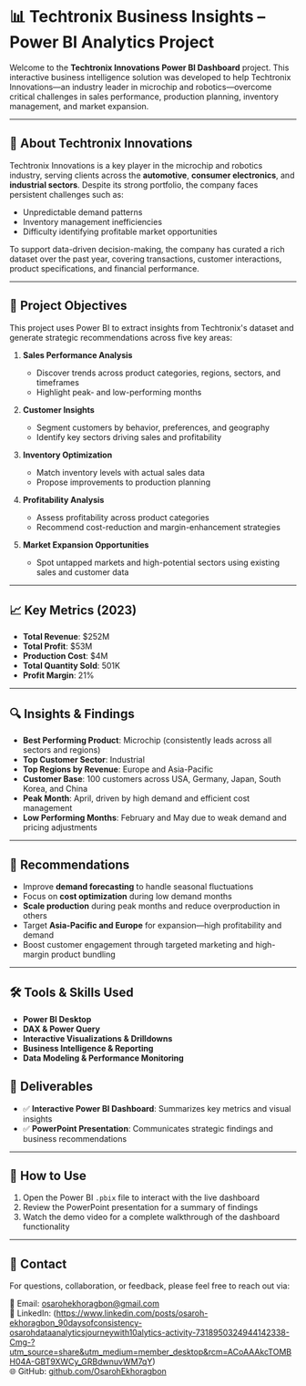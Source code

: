 # 📊 Techtronix Business Insights – Power BI Analytics Project

Welcome to the **Techtronix Innovations Power BI Dashboard** project. This interactive business intelligence solution was developed to help Techtronix Innovations—an industry leader in microchip and robotics—overcome critical challenges in sales performance, production planning, inventory management, and market expansion.

---

## 🏢 About Techtronix Innovations

Techtronix Innovations is a key player in the microchip and robotics industry, serving clients across the **automotive**, **consumer electronics**, and **industrial sectors**. Despite its strong portfolio, the company faces persistent challenges such as:

- Unpredictable demand patterns  
- Inventory management inefficiencies  
- Difficulty identifying profitable market opportunities  

To support data-driven decision-making, the company has curated a rich dataset over the past year, covering transactions, customer interactions, product specifications, and financial performance.

---

## 🎯 Project Objectives

This project uses Power BI to extract insights from Techtronix's dataset and generate strategic recommendations across five key areas:

1. **Sales Performance Analysis**  
   - Discover trends across product categories, regions, sectors, and timeframes  
   - Highlight peak- and low-performing months

2. **Customer Insights**  
   - Segment customers by behavior, preferences, and geography  
   - Identify key sectors driving sales and profitability

3. **Inventory Optimization**  
   - Match inventory levels with actual sales data  
   - Propose improvements to production planning

4. **Profitability Analysis**  
   - Assess profitability across product categories  
   - Recommend cost-reduction and margin-enhancement strategies

5. **Market Expansion Opportunities**  
   - Spot untapped markets and high-potential sectors using existing sales and customer data

---

## 📈 Key Metrics (2023)

- **Total Revenue**: $252M  
- **Total Profit**: $53M  
- **Production Cost**: $4M  
- **Total Quantity Sold**: 501K  
- **Profit Margin**: 21%

---

## 🔍 Insights & Findings

- **Best Performing Product**: Microchip (consistently leads across all sectors and regions)
- **Top Customer Sector**: Industrial  
- **Top Regions by Revenue**: Europe and Asia-Pacific  
- **Customer Base**: 100 customers across USA, Germany, Japan, South Korea, and China  
- **Peak Month**: April, driven by high demand and efficient cost management  
- **Low Performing Months**: February and May due to weak demand and pricing adjustments

---

## 📌 Recommendations

- Improve **demand forecasting** to handle seasonal fluctuations
- Focus on **cost optimization** during low demand months
- **Scale production** during peak months and reduce overproduction in others
- Target **Asia-Pacific and Europe** for expansion—high profitability and demand
- Boost customer engagement through targeted marketing and high-margin product bundling

---

## 🛠 Tools & Skills Used

- **Power BI Desktop**
- **DAX & Power Query**
- **Interactive Visualizations & Drilldowns**
- **Business Intelligence & Reporting**
- **Data Modeling & Performance Monitoring**

## 📂 Deliverables

- ✅ **Interactive Power BI Dashboard**: Summarizes key metrics and visual insights  
- ✅ **PowerPoint Presentation**: Communicates strategic findings and business recommendations

---

## 📌 How to Use

1. Open the Power BI `.pbix` file to interact with the live dashboard  
2. Review the PowerPoint presentation for a summary of findings  
3. Watch the demo video for a complete walkthrough of the dashboard functionality

---

## 📧 Contact

For questions, collaboration, or feedback, please feel free to reach out via:

📧 Email: osarohekhoragbon@gmail.com  
💼 LinkedIn: (https://www.linkedin.com/posts/osaroh-ekhoragbon_90daysofconsistency-osarohdataanalyticsjourneywith10alytics-activity-7318950324944142338-Cmg-?utm_source=share&utm_medium=member_desktop&rcm=ACoAAAkcTOMBH04A-GBT9XWCy_GRBdwnuvWM7qY)  
🌐 GitHub: [github.com/OsarohEkhoragbon](https://github.com/OsarohEkhoragbon)
